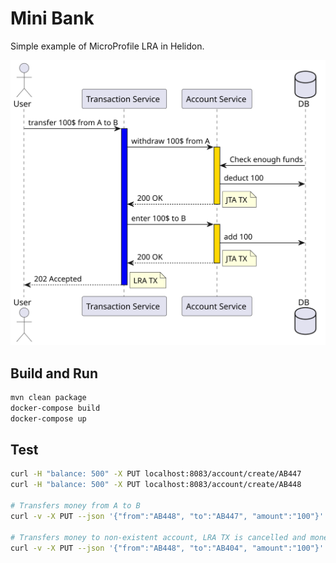 # Mini Bank
Simple example of MicroProfile LRA in Helidon.

![](uml/transfer.svg)

## Build and Run

```bash
mvn clean package
docker-compose build
docker-compose up
```

## Test

```bash
curl -H "balance: 500" -X PUT localhost:8083/account/create/AB447
curl -H "balance: 500" -X PUT localhost:8083/account/create/AB448

# Transfers money from A to B
curl -v -X PUT --json '{"from":"AB448", "to":"AB447", "amount":"100"}' localhost:8084/transaction/transfer

# Transfers money to non-existent account, LRA TX is cancelled and money refunded to A   
curl -v -X PUT --json '{"from":"AB448", "to":"AB404", "amount":"100"}' localhost:8084/transaction/transfer
```